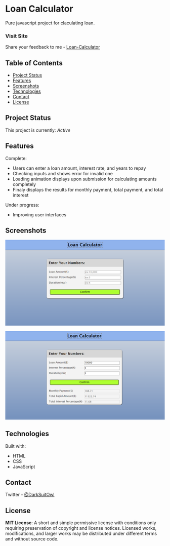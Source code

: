 # Loan Calculator

Pure javascript project for claculating loan.

### Visit Site

Share your feedback to me - [Loan-Calculator](https://jaywalk1414.github.io/js-loan-calculator/)


## Table of Contents
* [Project Status](#project-status)
* [Features](#features)
* [Screenshots](#screenshots)
* [Technologies](#technologies)
* [Contact](#contact)
* [License](#license)


## Project Status
This project is currently: _Active_



## Features
Complete:
* Users can enter a loan amount, interest rate, and years to repay
* Checking inputs and shows error for invalid one
* Loading animation displays upon submission for calculating amounts completely
* Finaly displays the results for monthly payment, total payment, and total interest


Under progress:
* Improving user interfaces


## Screenshots
![Screenshot of Loan Calculator](./images/first-view.png)

![Screenshot of Loading Animation](./images/final-view.png)


## Technologies
Built with:
* HTML
* CSS
* JavaScript




## Contact

Twitter - [@DarkSuitOwl](https://twitter.com/DarkSuitOwl)




## License
**MIT License**: 
A short and simple permissive license with conditions only requiring preservation of copyright and license notices. Licensed works, modifications, and larger works may be distributed under different terms and without source code.

  
